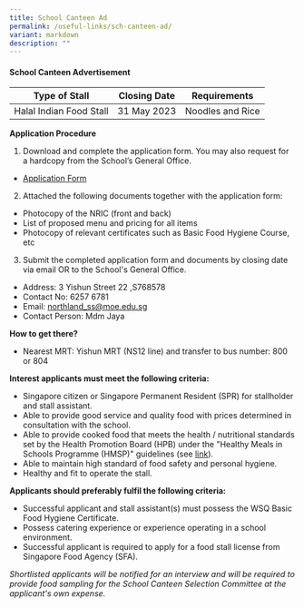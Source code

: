 ```yaml
---
title: School Canteen Ad
permalink: /useful-links/sch-canteen-ad/
variant: markdown
description: ""
---
```

#### School Canteen Advertisement

| Type of Stall | Closing Date | Requirements |
| -------- | -------- | -------- |
| Halal Indian Food Stall   | 31 May 2023     | Noodles and Rice  |
**Application Procedure**
1. Download and complete the application form. You may also request for a hardcopy from the School’s General Office.
* [Application Form](/files/canteen-stall-application-form.pdf) 
2. Attached the following documents together with the application form:
* Photocopy of the NRIC (front and back)
* List of proposed menu and pricing for all items
* Photocopy of relevant certificates such as Basic Food Hygiene Course, etc

3. Submit the completed application form and documents by closing date via email OR to the School's General Office.

* Address: 3 Yishun Street 22 ,S768578
* Contact No: 6257 6781
* Email: northland_ss@moe.edu.sg
* Contact Person: Mdm Jaya  

**How to get there?**
* Nearest MRT: Yishun MRT (NS12 line) and transfer to bus number: 800 or 804

**Interest applicants must meet the following criteria:**
* Singapore citizen or Singapore Permanent Resident (SPR) for stallholder and stall assistant.
* Able to provide good service and quality food with prices determined in consultation with the school.
* Able to provide cooked food that meets the health / nutritional standards set by the Health Promotion Board (HPB) under the "Healthy Meals in Schools Programme (HMSP)" guidelines (see [link](https://www.hpb.gov.sg/schools/school-programmes/healthy-meals-in-schools-programme)).
* Able to maintain high standard of food safety and personal hygiene.
* Healthy and fit to operate the stall.


**Applicants should preferably fulfil the following criteria:**
* Successful applicant and stall assistant(s) must possess the WSQ Basic Food Hygiene Certificate.
* Possess catering experience or experience operating in a school environment.
* Successful applicant is required to apply for a food stall license from Singapore Food Agency (SFA). 


*Shortlisted applicants will be notified for an interview and will be required to provide food sampling for the School Canteen Selection Committee at the applicant's own expense.*